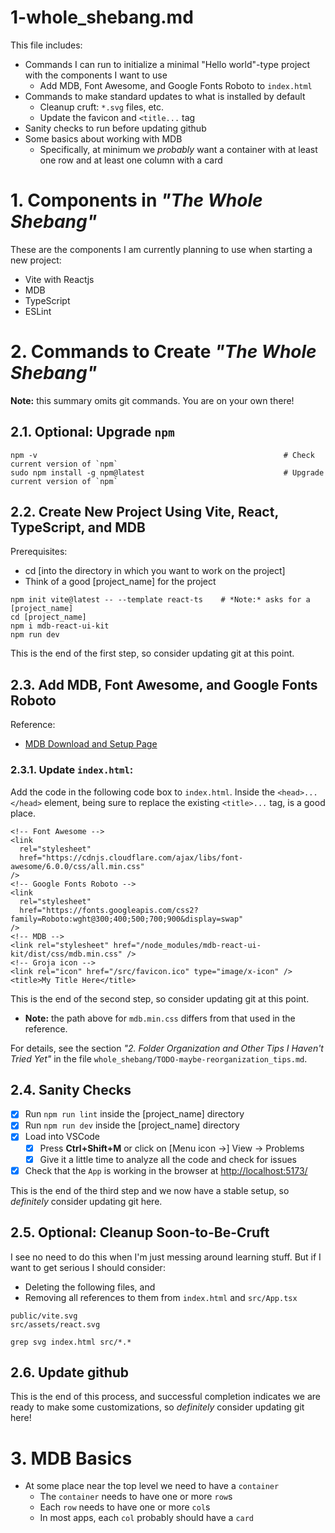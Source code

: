
# 1-whole_shebang.md

This file includes:

- Commands I can run to initialize a minimal "Hello world"-type project with the components I want to use
  - Add MDB, Font Awesome, and Google Fonts Roboto to `index.html`
- Commands to make standard updates to what is installed by default
  - Cleanup cruft: `*.svg` files, etc.
  - Update the favicon and `<title...` tag
- Sanity checks to run before updating github
- Some basics about working with MDB
  - Specifically, at minimum we *probably* want a container with at least one row and at least one column with a card

# 1. Components in *"The Whole Shebang"*

These are the components I am currently planning to use when starting a new project:

- Vite with Reactjs
- MDB
- TypeScript
- ESLint

# 2. Commands to Create *"The Whole Shebang"*

**Note:** this summary omits git commands.  You are on your own there!

## 2.1. Optional: Upgrade `npm`

```
npm -v                                                       # Check current version of `npm`
sudo npm install -g npm@latest                               # Upgrade current version of `npm`
```

## 2.2. Create New Project Using Vite, React, TypeScript, and MDB

Prerequisites:

- cd [into the directory in which you want to work on the project]
- Think of a good [project_name] for the project

```
npm init vite@latest -- --template react-ts    # *Note:* asks for a [project_name]
cd [project_name]
npm i mdb-react-ui-kit
npm run dev
```

This is the end of the first step, so consider updating git at this point.

## 2.3. Add MDB, Font Awesome, and Google Fonts Roboto

Reference:

- [MDB Download and Setup Page](https://mdbootstrap.com/learn/mdb-foundations/bootstrap/download-and-setup/)


### 2.3.1. Update `index.html`:

Add the code in the following code box to `index.html`.
Inside the `<head>...</head>` element, being sure to replace the existing `<title>...` tag, is a good place.

```
<!-- Font Awesome -->
<link
  rel="stylesheet"
  href="https://cdnjs.cloudflare.com/ajax/libs/font-awesome/6.0.0/css/all.min.css"
/>
<!-- Google Fonts Roboto -->
<link
  rel="stylesheet"
  href="https://fonts.googleapis.com/css2?family=Roboto:wght@300;400;500;700;900&display=swap"
/>
<!-- MDB -->
<link rel="stylesheet" href="/node_modules/mdb-react-ui-kit/dist/css/mdb.min.css" />
<!-- Groja icon -->
<link rel="icon" href="/src/favicon.ico" type="image/x-icon" />
<title>My Title Here</title>
```

This is the end of the second step, so consider updating git at this point.

- **Note:** the path above for `mdb.min.css` differs from that used in the reference.

For details, see the section *"2. Folder Organization and Other Tips I Haven't Tried Yet"*
in the file `whole_shebang/TODO-maybe-reorganization_tips.md`.

## 2.4. Sanity Checks

- [x] Run `npm run lint` inside the [project_name] directory
- [x] Run `npm run dev` inside the [project_name] directory
- [x] Load into VSCode
  - [x] Press **Ctrl+Shift+M** or click on [Menu icon ->] View -> Problems
  - [x] Give it a little time to analyze all the code and check for issues
- [x] Check that the `App` is working in the browser at [http://localhost:5173/](http://localhost:5173/)

This is the end of the third step and we now have a stable setup, so *definitely* consider updating git here.

## 2.5. Optional: Cleanup Soon-to-Be-Cruft

I see no need to do this when I'm just messing around learning stuff.
But if I want to get serious I should consider:

- Deleting the following files, and
- Removing all references to them from `index.html` and `src/App.tsx`

```
public/vite.svg
src/assets/react.svg
```

```
grep svg index.html src/*.*
```

## 2.6. Update github

This is the end of this process, and successful completion indicates we are ready to make some customizations,
so *definitely* consider updating git here!

# 3. MDB Basics

- At some place near the top level we need to have a `container`
  - The `container` needs to have one or more `row`s
  - Each `row` needs to have one or more `col`s
  - In most apps, each `col` probably should have a `card`


